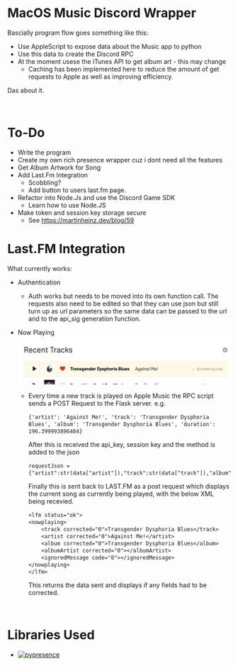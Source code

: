 # MacOS Music Discord Wrapper

Bascially program flow goes something like this:

- Use AppleScript to expose data about the Music app to python
- Use this data to create the Discord RPC
- At the moment usese the iTunes API to get album art - this may change
    - Caching has been implemented here to reduce the amount of get requests to Apple as well as improving efficiency.

Das about it.  

&nbsp;
&nbsp;


# To-Do
- Write the program 
- Create my own rich presence wrapper cuz i dont need all the features
- Get Album Artwork for Song
- Add Last.Fm Integration
    - Scobbling?
    - Add button to users last.fm page.
- Refactor into Node.Js and use the Discord Game SDK
    - Learn how to use Node.JS
- Make token and session key storage secure
    - See https://martinheinz.dev/blog/59


# Last.FM Integration

What currently works:
- Authentication
    - Auth works but needs to be moved into its own function call. The requests also need to be edited so that they can use json but still turn up as url parameters so the same data can be passed to the url and to the api_sig generation function.
    &nbsp;
    
- Now Playing
    ![alt text](https://github.com/I-Chlo/MacOSMusic-Discord_Wrapper/blob/a16d7ba8950a512481e5b03b8b2cc73e52052407/images/LAST.FM%20-%20Now%20Playing.jpg?raw=true)
    - Every time a new track is played on Apple Music the RPC script sends a POST Request to the Flask server.
    e.g.
        ```
        {'artist': 'Against Me!', 'track': 'Transgender Dysphoria Blues', 'album': 'Transgender Dysphoria Blues', 'duration': 196.399993896484}
        ````
        After this is received the api_key, session key and the method is added to the json
        ```
        requestJson = {"artist":str(data["artist"]),"track":str(data["track"]),"album":str(data["album"]),"duration":str(data["duration"]),"api_key":str(os.getenv("LASTFM_API_KEY")),"sk":str(lastfm_session_key),"method":"track.updateNowPlaying"}
        ```
        Finally this is sent back to LAST.FM as a post request which displays the current song as currently being played, with the below XML being recevied.

        ```
        <lfm status="ok">
        <nowplaying>
            <track corrected="0">Transgender Dysphoria Blues</track>
            <artist corrected="0">Against Me!</artist>
            <album corrected="0">Transgender Dysphoria Blues</album>
            <albumArtist corrected="0"></albumArtist>
            <ignoredMessage code="0"></ignoredMessage>
        </nowplaying>
        </lfm>
        ```
        This returns the data sent and displays if any fields had to be corrected.





&nbsp;
&nbsp;

# Libraries Used

- [![pypresence](https://img.shields.io/badge/using-pypresence-00bb88.svg?style=for-the-badge&logo=discord&logoWidth=20)](https://github.com/qwertyquerty/pypresence)

